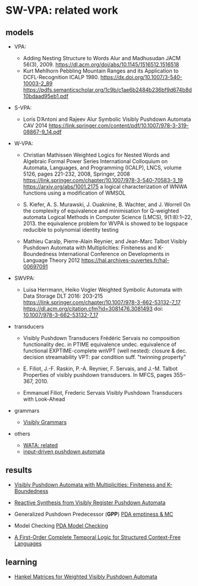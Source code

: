 # SW-VPA: related work

## models

- VPA: 
  - Adding Nesting Structure to Words
    Alur and Madhusudan
    JACM 56(3), 2009.
    https://dl.acm.org/doi/abs/10.1145/1516512.1516518
  - Kurt Mehlhorn
    Pebbling Mountain Ranges and its Application to DCFL-Recognition
    ICALP 1980.
    https://dx.doi.org/10.1007/3-540-10003-2_89
    https://pdfs.semanticscholar.org/1c9b/c1ae6b2484b236bf9d674b8d10bdaad95eb1.pdf
  
- S-VPA: 
  - Loris D’Antoni and Rajeev Alur
    Symbolic Visibly Pushdown Automata
    CAV 2014
    https://link.springer.com/content/pdf/10.1007/978-3-319-08867-9_14.pdf

- W-VPA:
  - Christian Mathissen
    Weighted Logics for Nested Words and Algebraic Formal Power Series
    International Colloquium on Automata, Languages, and Programming (ICALP), 
    LNCS, volume 5126, pages 221-232, 2008, Springer, 2008
    https://link.springer.com/chapter/10.1007/978-3-540-70583-3_19
    https://arxiv.org/abs/1001.2175
    a logical characterization of WNWA functions using a modification of WMSOL

  - S. Kiefer, A. S. Murawski, J. Ouaknine, B. Wachter, and J. Worrell
    On the complexity of equivalence and minimisation for Q-weighted automata
    Logical Methods in Computer Science (LMCS), 9(1:8):1–22, 2013.
    the equivalence problem for WVPA is showed to be logspace reducible to polynomial identity testing

  - Mathieu Caralp, Pierre-Alain Reynier, and Jean-Marc Talbot
    Visibly Pushdown Automata with Multiplicities: Finiteness and K-Boundedness
    International Conference on Developments in Language Theory 2012
    https://hal.archives-ouvertes.fr/hal-00697091

- SWVPA: 
  - Luisa Herrmann, Heiko Vogler
    Weighted Symbolic Automata with Data Storage
    DLT 2016: 203-215
    https://link.springer.com/chapter/10.1007/978-3-662-53132-7_17
    https://dl.acm.org/citation.cfm?id=3081476.3081493
    doi: [10.1007/978-3-662-53132-7_17](https://doi.org/10.1007/978-3-662-53132-7_17)
  
- transducers
  - Visibly Pushdown Transducers
    Frédéric Servais
    no composition
    functionality dec. in PTIME
    equivalence undec.
    equivalence of functional EXPTIME-complete
    wnVPT (well nested): closure & dec.
    decision streamability VPT:
    par condition suff. "twinning property"
    
  - E. Filiot, J.-F. Raskin, P.-A. Reynier, F. Servais, and J.-M. Talbot
    Properties of visibly pushdown transducers.
    In MFCS, pages 355–367, 2010.

  - Emmanuel Filiot, Frederic Servais
    Visibly Pushdown Transducers with Look-Ahead

- grammars
  - [Visibly Grammars](:/4caa030dcd534eaa8e9d69a0bb9e5e29)

- others
  - [WATA: related](:/3c68d9719f1e46268996dbed06f615ae)
  - [input-driven pushdown automata](:/39c5e6e7f60a462399337cf51688cc00)

## results

- [Visibly Pushdown Automata with Multiplicities: Finiteness and K-Boundedness](:/377fa6e733d945b38673dc6f01b25eee)

- [Reactive Synthesis from Visibly Register Pushdown Automata](:/30a9572f62974cadb295196a34693169)

- Generalized Pushdown Predecessor (**GPP**)
  [PDA emptiness & MC](:/247b595e2daf48039dc30e1da42b9281)

- Model Checking
  [PDA Model Checking](:/eb658ad4e547477c8c0e1916e3e4c012)

- [A First-Order Complete Temporal Logic for Structured Context-Free Languages](:/57a27b43d69b414ca62ada9b7e6f97b0)

## learning

- [Hankel Matrices for Weighted Visibly Pushdown Automata](:/6059758f9b0c471cae1fa11e602b90e5)
